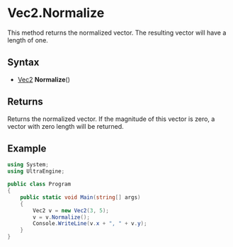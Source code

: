 # Vec2.Normalize

This method returns the normalized vector. The resulting vector will have a length of one.

## Syntax

- [Vec2](Vec2) **Normalize**()

## Returns

Returns the normalized vector. If the magnitude of this vector is zero, a vector with zero length will be returned.

## Example

```csharp
using System;
using UltraEngine;

public class Program
{
    public static void Main(string[] args)
    {
        Vec2 v = new Vec2(3, 5);
        v = v.Normalize();
        Console.WriteLine(v.x + ", " + v.y);
    }
}
```